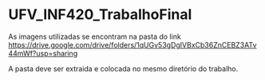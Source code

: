 # UFV_INF420_TrabalhoFinal

As imagens utilizadas se encontram na pasta do link https://drive.google.com/drive/folders/1qUGv53gDgIVBxCb36ZnCEBZ3ATv44mWf?usp=sharing

A pasta deve ser extraida e colocada no mesmo diretório do trabalho.

